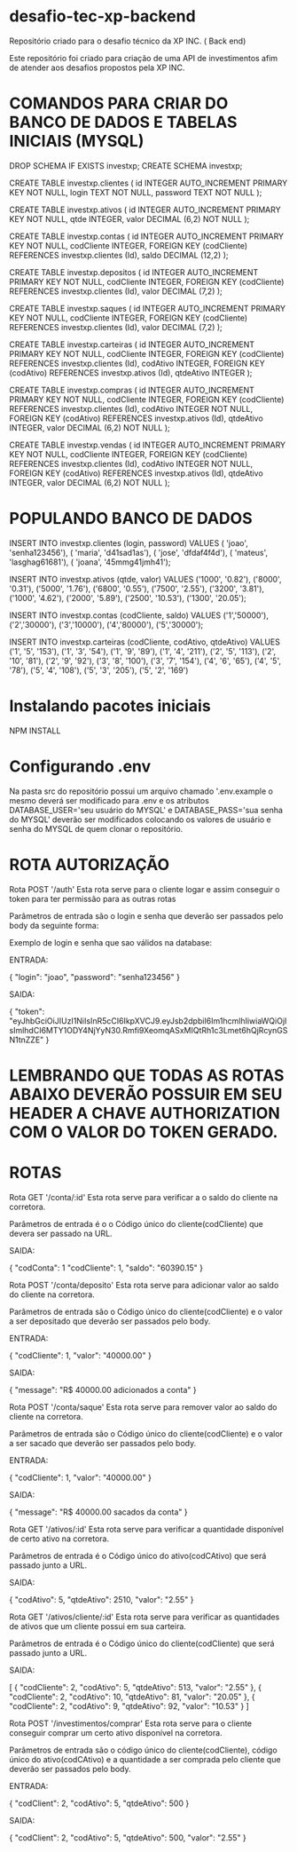 # desafio-tec-xp-backend
Repositório criado para o desafio técnico da XP INC. ( Back end)

Este repositório foi criado para criação de uma API de investimentos afim de atender aos desafios propostos pela XP INC.

# COMANDOS PARA CRIAR DO BANCO DE DADOS E TABELAS INICIAIS (MYSQL)

DROP SCHEMA IF EXISTS investxp;
CREATE SCHEMA investxp;

CREATE TABLE investxp.clientes (
  id INTEGER AUTO_INCREMENT PRIMARY KEY NOT NULL,
  login TEXT NOT NULL,
  password TEXT NOT NULL
);

CREATE TABLE investxp.ativos (
  id INTEGER AUTO_INCREMENT PRIMARY KEY NOT NULL,
  qtde INTEGER,
  valor DECIMAL (6,2) NOT NULL
);

CREATE TABLE investxp.contas (
  id INTEGER AUTO_INCREMENT PRIMARY KEY NOT NULL,
  codCliente INTEGER,
  FOREIGN KEY (codCliente) REFERENCES investxp.clientes (Id),
  saldo DECIMAL (12,2)
);

CREATE TABLE investxp.depositos (
  id INTEGER AUTO_INCREMENT PRIMARY KEY NOT NULL,
  codCliente INTEGER,
  FOREIGN KEY (codCliente) REFERENCES investxp.clientes (Id),
  valor DECIMAL (7,2)
);

CREATE TABLE investxp.saques (
  id INTEGER AUTO_INCREMENT PRIMARY KEY NOT NULL,
  codCliente INTEGER,
  FOREIGN KEY (codCliente) REFERENCES investxp.clientes (Id),
  valor DECIMAL (7,2)
);

CREATE TABLE investxp.carteiras (
  id INTEGER AUTO_INCREMENT PRIMARY KEY NOT NULL,
  codCliente INTEGER,
  FOREIGN KEY (codCliente) REFERENCES investxp.clientes (Id),
  codAtivo INTEGER,
  FOREIGN KEY (codAtivo) REFERENCES investxp.ativos (Id),
  qtdeAtivo INTEGER
);

CREATE TABLE investxp.compras (
  id INTEGER AUTO_INCREMENT PRIMARY KEY NOT NULL,
  codCliente INTEGER,
  FOREIGN KEY (codCliente) REFERENCES investxp.clientes (Id),
  codAtivo INTEGER NOT NULL,
  FOREIGN KEY (codAtivo) REFERENCES investxp.ativos (Id),
  qtdeAtivo INTEGER,
  valor DECIMAL (6,2) NOT NULL
);

CREATE TABLE investxp.vendas (
  id INTEGER AUTO_INCREMENT PRIMARY KEY NOT NULL,
  codCliente INTEGER,
  FOREIGN KEY (codCliente) REFERENCES investxp.clientes (Id),
  codAtivo INTEGER NOT NULL,
  FOREIGN KEY (codAtivo) REFERENCES investxp.ativos (Id),
  qtdeAtivo INTEGER,
  valor DECIMAL (6,2) NOT NULL
);

# POPULANDO BANCO DE DADOS

INSERT INTO investxp.clientes (login, password)
VALUES ( 'joao', 'senha123456'),
( 'maria', 'd41sad1as'),
( 'jose', 'dfdaf4f4d'),
( 'mateus', 'lasghag61681'),
( 'joana', '45mmg41jmh41');

INSERT INTO investxp.ativos (qtde, valor)
VALUES ('1000', '0.82'),
('8000', '0.31'),
('5000', '1.76'),
('6800', '0.55'),
('7500', '2.55'),
('3200', '3.81'),
('1000', '4.62'),
('2000', '5.89'),
('2500', '10.53'),
('1300', '20.05');

INSERT INTO investxp.contas (codCliente, saldo)
VALUES ('1','50000'),
('2','30000'),
('3','10000'),
('4','80000'),
('5','30000');

INSERT INTO investxp.carteiras (codCliente, codAtivo, qtdeAtivo)
VALUES ('1', '5', '153'),
('1', '3', '54'),
('1', '9', '89'),
('1', '4', '211'),
('2', '5', '113'),
('2', '10', '81'),
('2', '9', '92'),
('3', '8', '100'),
('3', '7', '154'),
('4', '6', '65'),
('4', '5', '78'),
('5', '4', '108'),
('5', '3', '205'),
('5', '2', '169')

# Instalando pacotes iniciais

NPM INSTALL

# Configurando .env

Na pasta src do repositório possui um arquivo chamado '.env.example o mesmo deverá ser modificado para .env e 
os atributos DATABASE_USER='seu usuário do MYSQL' e DATABASE_PASS='sua senha do MYSQL' deverão ser modificados colocando os valores de usuário e senha do MYSQL de quem clonar o repositório.


# ROTA AUTORIZAÇÃO

Rota POST '/auth'
Esta rota serve para o cliente logar e assim conseguir o token para ter permissão para as outras rotas

Parâmetros de entrada são o login e senha que deverão ser passados pelo body da seguinte forma:

Exemplo de login e senha que sao válidos na database:

ENTRADA:

{
  "login": "joao",
  "password": "senha123456"
}

SAIDA:

{
  "token": "eyJhbGciOiJIUzI1NiIsInR5cCI6IkpXVCJ9.eyJsb2dpbiI6Im1hcmlhIiwiaWQiOjIsImlhdCI6MTY1ODY4NjYyN30.Rmfi9XeomqASxMIQtRh1c3Lmet6hQjRcynGSN1tnZZE"
}

# LEMBRANDO QUE TODAS AS ROTAS ABAIXO DEVERÃO POSSUIR EM SEU HEADER A CHAVE AUTHORIZATION COM O VALOR DO TOKEN GERADO.

# ROTAS

Rota GET '/conta/:id'
Esta rota serve para verificar a o saldo do cliente na corretora.

Parâmetros de entrada é o o Código único do cliente(codCliente) que devera ser passado na URL.

SAIDA:

{
  "codConta": 1
  "codCliente": 1,
  "saldo": "60390.15"
}

Rota POST '/conta/deposito'
Esta rota serve para adicionar valor ao saldo do cliente na corretora.

Parâmetros de entrada são o Código único do cliente(codCliente) e o valor a ser depositado que deverão ser passados pelo body.

ENTRADA:

{
  "codCliente": 1,
  "valor": "40000.00"
}

SAIDA:

{
  "message": "R$ 40000.00 adicionados a conta"
}

Rota POST '/conta/saque'
Esta rota serve para remover valor ao saldo do cliente na corretora.

Parâmetros de entrada são o Código único do cliente(codCliente) e o valor a ser sacado que deverão ser passados pelo body.

ENTRADA:

{
  "codCliente": 1,
  "valor": "40000.00"
}

SAIDA:

{
  "message": "R$ 40000.00 sacados da conta"
}

Rota GET '/ativos/:id'
Esta rota serve para verificar a quantidade disponível de certo ativo na corretora.

Parâmetros de entrada é o Código único do ativo(codCAtivo) que será passado junto a URL.

SAIDA:

{
  "codAtivo": 5,
  "qtdeAtivo": 2510,
  "valor": "2.55"
}

Rota GET '/ativos/cliente/:id'
Esta rota serve para verificar as quantidades de ativos que um cliente possui em sua carteira.

Parâmetros de entrada é o Código único do cliente(codCliente) que será passado junto a URL.

SAIDA:

[
  {
    "codCliente": 2,
    "codAtivo": 5,
    "qtdeAtivo": 513,
    "valor": "2.55"
  },
  {
    "codCliente": 2,
    "codAtivo": 10,
    "qtdeAtivo": 81,
    "valor": "20.05"
  },
  {
    "codCliente": 2,
    "codAtivo": 9,
    "qtdeAtivo": 92,
    "valor": "10.53"
  }
]

Rota POST '/investimentos/comprar'
Esta rota serve para o cliente conseguir comprar um certo ativo disponível na corretora.

Parâmetros de entrada são o código único do cliente(codCliente), código único do ativo(codCAtivo) e a quantidade a ser comprada pelo cliente que deverão ser passados pelo body.

ENTRADA:

{
  "codClient": 2,
  "codAtivo": 5,
  "qtdeAtivo": 500
}

SAIDA:

{
  "codClient": 2,
  "codAtivo": 5,
  "qtdeAtivo": 500,
  "valor": "2.55"
}
